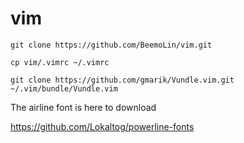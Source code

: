 vim
===
`git clone https://github.com/BeemoLin/vim.git`

`cp vim/.vimrc ~/.vimrc`

`git clone https://github.com/gmarik/Vundle.vim.git ~/.vim/bundle/Vundle.vim`

The airline font is here to download

https://github.com/Lokaltog/powerline-fonts 
